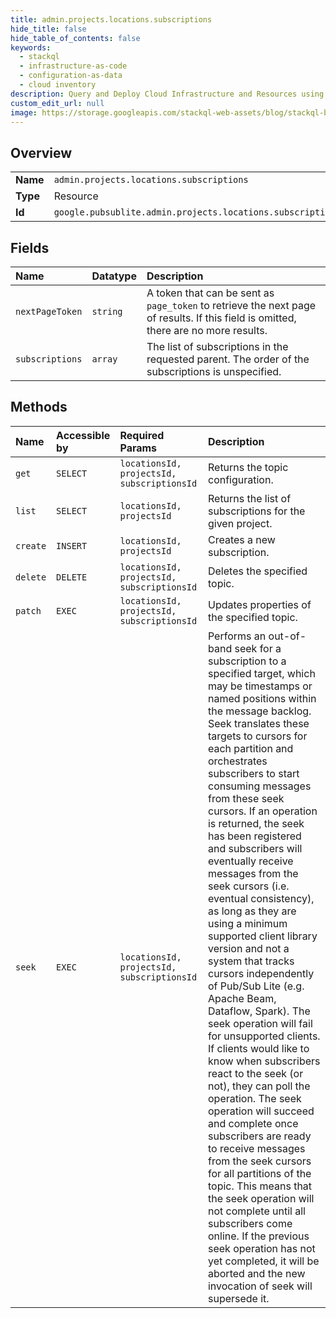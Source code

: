 ```yaml
---
title: admin.projects.locations.subscriptions
hide_title: false
hide_table_of_contents: false
keywords:
  - stackql
  - infrastructure-as-code
  - configuration-as-data
  - cloud inventory
description: Query and Deploy Cloud Infrastructure and Resources using SQL
custom_edit_url: null
image: https://storage.googleapis.com/stackql-web-assets/blog/stackql-blog-post-featured-image.png
---
```

  
    

## Overview
<table><tbody>
<tr><td><b>Name</b></td><td><code>admin.projects.locations.subscriptions</code></td></tr>
<tr><td><b>Type</b></td><td>Resource</td></tr>
<tr><td><b>Id</b></td><td><code>google.pubsublite.admin.projects.locations.subscriptions</code></td></tr>
</tbody></table>

## Fields
| Name | Datatype | Description |
|:-----|:---------|:------------|
| `nextPageToken` | `string` | A token that can be sent as `page_token` to retrieve the next page of results. If this field is omitted, there are no more results. |
| `subscriptions` | `array` | The list of subscriptions in the requested parent. The order of the subscriptions is unspecified. |
## Methods
| Name | Accessible by | Required Params | Description |
|:-----|:--------------|:----------------|:------------|
| `get` | `SELECT` | `locationsId, projectsId, subscriptionsId` | Returns the topic configuration. |
| `list` | `SELECT` | `locationsId, projectsId` | Returns the list of subscriptions for the given project. |
| `create` | `INSERT` | `locationsId, projectsId` | Creates a new subscription. |
| `delete` | `DELETE` | `locationsId, projectsId, subscriptionsId` | Deletes the specified topic. |
| `patch` | `EXEC` | `locationsId, projectsId, subscriptionsId` | Updates properties of the specified topic. |
| `seek` | `EXEC` | `locationsId, projectsId, subscriptionsId` | Performs an out-of-band seek for a subscription to a specified target, which may be timestamps or named positions within the message backlog. Seek translates these targets to cursors for each partition and orchestrates subscribers to start consuming messages from these seek cursors. If an operation is returned, the seek has been registered and subscribers will eventually receive messages from the seek cursors (i.e. eventual consistency), as long as they are using a minimum supported client library version and not a system that tracks cursors independently of Pub/Sub Lite (e.g. Apache Beam, Dataflow, Spark). The seek operation will fail for unsupported clients. If clients would like to know when subscribers react to the seek (or not), they can poll the operation. The seek operation will succeed and complete once subscribers are ready to receive messages from the seek cursors for all partitions of the topic. This means that the seek operation will not complete until all subscribers come online. If the previous seek operation has not yet completed, it will be aborted and the new invocation of seek will supersede it. |
